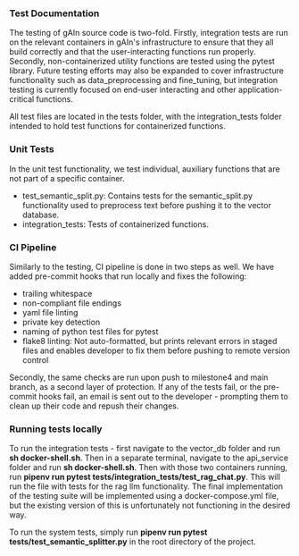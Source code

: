 ### Test Documentation

The testing of gAIn source code is two-fold. Firstly, integration tests are run on the relevant containers in gAIn's infrastructure to ensure that they all build correctly and that the user-interacting functions run properly. Secondly, non-containerized utility functions are tested using the pytest library. Future testing efforts may also be expanded to cover infrastructure functionality such as data_preprocessing and fine_tuning, but integration testing is currently focused on end-user interacting and other application-critical functions.

All test files are located in the tests folder, with the integration_tests folder intended to hold test functions for containerized functions.

### Unit Tests

In the unit test functionality, we test individual, auxiliary functions that are not part of a specific container.

- test_semantic_split.py: Contains tests for the semantic_split.py functionality used to preprocess text before pushing it to the vector database.
- integration_tests: Tests of containerized functions.

### CI Pipeline

Similarly to the testing, CI pipeline is done in two steps as well. We have added pre-commit hooks that run locally and fixes the following:

- trailing whitespace
- non-compliant file endings
- yaml file linting
- private key detection
- naming of python test files for pytest
- flake8 linting: Not auto-formatted, but prints relevant errors in staged files and enables developer to fix them before pushing to remote version control

Secondly, the same checks are run upon push to milestone4 and main branch, as a second layer of protection. If any of the tests fail, or the pre-commit hooks fail, an email is sent out to the developer - prompting them to clean up their code and repush their changes.

### Running tests locally

To run the integration tests - first navigate to the vector_db folder and run **sh docker-shell.sh**. Then in a separate terminal, navigate to the api_service folder and run **sh docker-shell.sh**. Then with those two containers running, run **pipenv run pytest tests/integration_tests/test_rag_chat.py**. This will run the file with tests for the rag llm functionality. The final implementation of the testing suite will be implemented using a docker-compose.yml file, but the existing version of this is unfortunately not functioning in the desired way.

To run the system tests, simply run **pipenv run pytest tests/test_semantic_splitter.py** in the root directory of the project.
